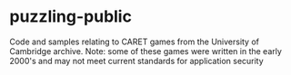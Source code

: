 # puzzling-public
Code and samples relating to CARET games from the University of Cambridge archive. Note: some of these games were written in the early 2000's and may not meet current standards for application security
